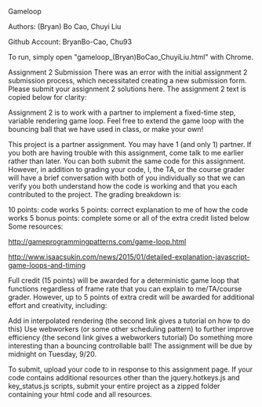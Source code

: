 Gameloop

Authors: (Bryan) Bo Cao, Chuyi Liu

Github Account: BryanBo-Cao, Chu93

To run, simply open "gameloop_(Bryan)BoCao_ChuyiLiu.html" with Chrome.

Assignment 2 Submission There was an error with the initial assignment 2 submission process, which necessitated creating a new submission form. Please submit your assignment 2 solutions here. The assignment 2 text is copied below for clarity:

Assignment 2 is to work with a partner to implement a fixed-time step, variable rendering game loop. Feel free to extend the game loop with the bouncing ball that we have used in class, or make your own!

This project is a partner assignment. You may have 1 (and only 1) partner. If you both are having trouble with this assignment, come talk to me earlier rather than later. You can both submit the same code for this assignment. However, in addition to grading your code, I, the TA, or the course grader will have a brief conversation with both of you individually so that we can verify you both understand how the code is working and that you each contributed to the project. The grading breakdown is:

10 points: code works 5 points: correct explanation to me of how the code works 5 bonus points: complete some or all of the extra credit listed below Some resources:

http://gameprogrammingpatterns.com/game-loop.html

http://www.isaacsukin.com/news/2015/01/detailed-explanation-javascript-game-loops-and-timing

Full credit (15 points) will be awarded for a deterministic game loop that functions regardless of frame rate that you can explain to me/TA/course grader. However, up to 5 points of extra credit will be awarded for additional effort and creativity, including:

Add in interpolated rendering (the second link gives a tutorial on how to do this) Use webworkers (or some other scheduling pattern) to further improve efficiency (the second link gives a webworkers tutorial) Do something more interesting than a bouncing controllable ball! The assignment will be due by midnight on Tuesday, 9/20.

To submit, upload your code to in response to this assignment page. If your code contains additional resources other than the jquery.hotkeys.js and key_status.js scripts, submit your entire project as a zipped folder containing your html code and all resources.
